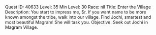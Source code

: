 Quest ID: 40633
Level: 35
Min Level: 30
Race: nil
Title: Enter the Village
Description: You start to impress me, $r. If you want name to be more known amongst the tribe, walk into our village. Find Jochi, smartest and most beautiful Magram! She will task you.
Objective: Seek out Jochi in Magram Village.
